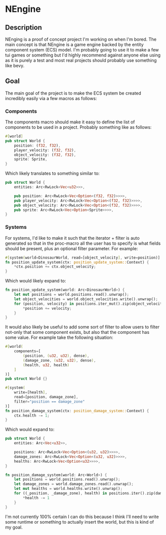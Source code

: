 # NEngine

## Description

NEnging is a proof of concept project I'm working on when I'm bored.  The main concept is that NEngine is a game engine backed by the entity component system (ECS) model.  I'm probably going to use it to make a few tui games or something but I'd highly recommend against anyone else using as it is purely a test and most real projects should probably use something like bevy.

## Goal

The main goal of the project is to make the ECS system be created incredibly easily via a few macros as follows:

### Components

The components macro should make it easy to define the list of components to be used in a project.  Probably something like as follows:

```rust
#[world]
pub struct World {
    position: (f32, f32),
    player_velocity: (f32, f32),
    object_velocity: (f32, f32),
    sprite: Sprite,
}
```

Which likely translates to something similar to:

```rust
pub struct World {
    entities: Arc<RwLock<Vec<u32>>>,

    pub position: Arc<RwLock<Vec<Option<(f32, f32)>>>>,
    pub player_velocity: Arc<RwLock<Vec<Option<(f32, f32)>>>>,
    pub object_velocity: Arc<RwLock<Vec<Option<(f32, f32)>>>>,
    pub sprite: Arc<RwLock<Vec<Option<Sprite>>>>,
}
```

### Systems

For systems, I'd like to make it such that the iterator + filter is auto generated so that in the proc-macro all the user has to specify is what fields should be present, plus an optional filter parameter.  For example:

```rust
#[system(world=DinosaurWorld, read=[object_velocity], write=position)]
fn position_update_system(ctx: position_update_system::Context) {
    *ctx.position += ctx.object_velocity;
}
```

Which would likely expand to:

```rust
fn position_update_system(world: Arc<DinosaurWorld>) {
    let mut positions = world.positions.read().unwrap();
    let object_velocities = world.object_velocities.write().unwrap();
    for (position, velocity) in positions.iter_mut().zip(object_velocities.iter()).filter(|v| v.0.is_some() && v.1.is_some()) {
        *position += velocity;
    }
}
```

It would also likely be useful to add some sort of filter to allow users to filter not-only that some component exists, but also that the component has some value.  For example take the following situation:

```rust
#[world(
    components=[
        (position, (u32, u32), dense),
        (damage_zone, (u32, u32), dense),
        (health, u32, health)
    ]
)]
pub struct World {}

#[system(
    write=[health],
    read=[position, damage_zone],
    filter="position == damage_zone"
)]
fn position_damage_system(ctx: position_damage_system::Context) {
    ctx.health -= 1;
}
```

Which would expand to:

```rust
pub struct World {
    entities: Arc<Vec<u32>>,

    positions: Arc<RwLock<Vec<Option<(u32, u32)>>>>,
    damage_zones: Arc<RwLock<Vec<Option<(u32, u32)>>>>,
    healths: Arc<RwLock<Vec<Option<u32>>>>,
}

fn position_damage_system(world: Arc<World>) {
    let positions = world.positions.read().unwrap();
    let damage_zones = world.damage_zones.read().unwrap();
    let mut healths = world.healths.write().unwrap();
    for ((_position, _damage_zone), health) in positions.iter().zip(damage_zones.iter()).zip(healths.iter_mut()).filter(|v| v.0.0.is_some() && v.0.1.is_some() && v.1.is_some() && v.0.0 == v.0.1) {
        *health -= 1
    }
}
```

I'm not currently 100% certain I can do this because I think I'll need to write some runtime or something to actually insert the world, but this is kind of my goal.

